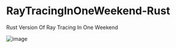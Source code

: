 # RayTracingInOneWeekend-Rust
Rust Version Of Ray Tracing In One Weekend

![image](https://user-images.githubusercontent.com/24998577/168279934-45e2c5d2-aad8-45a2-8b97-fc671ac2a9db.png)

